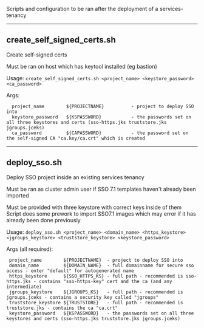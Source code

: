 Scripts and configuration to be ran after the deployment of a services-tenancy

---
## create_self_signed_certs.sh

Create self-signed certs
 
Must be ran on host which has keytool installed (eg bastion) 

Usage:
	`create_self_signed_certs.sh <project_name> <keystore_password> <ca_password>`


Args: 
```
  project_name        ${PROJECTNAME}          - project to deploy SSO into
  keystore_password   ${KSPASSWORD}           - the passwords set on all three keystores and certs (sso-https.jks truststore.jks jgroups.jceks)
  ca_password         ${CAPASSWORD}           - the password set on the self-signed CA "ca.key/ca.crt" which is created 
```


---
## deploy_sso.sh

Deploy SSO project inside an existing services tenancy

Must be ran as cluster admin user if SSO 7.1 templates haven't already been imported

Must be provided with three keystore with correct keys inside of them
Script does some prework to import SSO7.1 images which may error if it has already been done previously

Usage:
	`deploy_sso.sh <project_name> <domain_name> <https_keystore> <jgroups_keystore> <truststore_keystore> <keystore_password>`


Args (all required):
``` 
 project_name        ${PROJECTNAME}  - project to deploy SSO into
 domain_name         ${DOMAIN_NAME}  - full domainname for secure sso access - enter "default" for autogenerated name
 https_keystore      ${SSO_HTTPS_KS} - full path - recommended is sso-https.jks - contains "sso-https-key" cert and the ca (and any intermediate)
 jgroups_keystore    ${JGROUPS_KS}   - full path - recommended is jgroups.jceks - contains a security key called "jgroups"
 truststore_keystore ${TRUSTSTORE}   - full path - recommended is truststore.jks - contains the ca "ca.crt"
 keystore_password   ${KSPASSWORD}   - the passwords set on all three keystores and certs (sso-https.jks truststore.jks jgroups.jceks)
```
